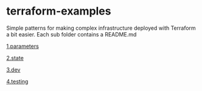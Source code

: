 # terraform-examples
Simple patterns for making complex infrastructure deployed with Terraform a bit easier.
Each sub folder contains a README.md

[1.parameters](./1.parameters/README.md)

[2.state](./2.state/README.md)

[3.dev](./3.dev/README.md)

[4.testing](./4.testing/README.md)
